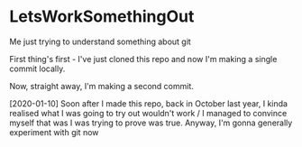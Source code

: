 # LetsWorkSomethingOut
Me just trying to understand something about git

First thing's first - I've just cloned this repo and now I'm making a single commit locally.

Now, straight away, I'm making a second commit.

[2020-01-10] Soon after I made this repo, back in October last year, I kinda realised what I was going to try out wouldn't work / I managed to convince myself that was I was trying to prove was true. Anyway, I'm gonna generally experiment with git now
